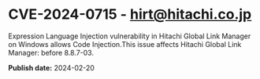 # CVE-2024-0715 - hirt@hitachi.co.jp

Expression Language Injection vulnerability in Hitachi Global Link Manager on Windows allows Code Injection.This issue affects Hitachi Global Link Manager: before 8.8.7-03.



**Publish date:** 2024-02-20
